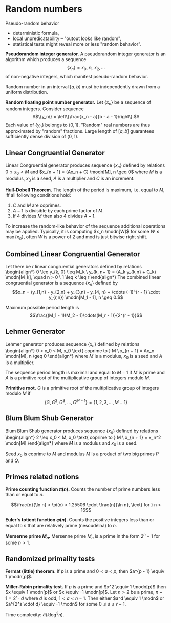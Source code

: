 # Random numbers

Pseudo-random behavior

* deterministic formula,
* local unpredicatability – "outout looks like random",
* statistical tests might reveal more or less "random behavior".

**Pseudorandom integer generator.** A pseudorandom integer generator is an algorithm which produces a sequence
$$\{x_n\} = x_0, x_1, x_2, \dots$$
of non-negative integers, which manifest pseudo-random behavior.

Random number in an interval $[a, b]$ must be independently drawn from a uniform distribution.

**Random floating point number generator.** Let $\{x_n\}$ be a sequence of random integers. Consider sequence
$$\{y_n\} = \left\{\frac{x_n - a}{b - a - 1}\right\}.$$
Each value of $\{y_n\}$ belongs to $\langle 0, 1 )$. "Random" real numbers are thus approximated by "random" fractions. Large length of $[a, b]$ guarantees sufficiently dense division of $\langle 0, 1 )$.

## Linear Congruential Generator

Linear Congruential generator produces sequence $\{x_n\}$ defined by relations $0 \leq x_0 < M$ and $x_{n + 1} = (Ax_n + C) \modn[M], n \geq 0$ where $M$ is a modulus, $x_0$ is a seed, $A$ is a multiplier and $C$ is an increment.

**Hull-Dobell Theorem.** The length of the period is maximum, i.e. equal to $M$, iff all following conditions hold:

1. $C$ and $M$ are coprimes.
2. $A - 1$ is divisible by each prime factor of $M$.
3. If 4 divides $M$ then also 4 divides $A - 1$.

To increase the random-like behavior of the sequence additional operations may be applied. Typically, it is computing $x_n \modn[W]$ for some $W \leq \max \{x_n\}$, often $W$ is a power of 2 and $\mathrm{mod}$ is just bitwise right shift.

## Combined Linear Congruential Generator

Let  there be $r$ linear congruential generators defined by relations
\begin{align*}
0 \leq y_{k, 0} \leq M_k \\
y_{k, n+ 1} = (A_k y_{k,n} + C_k) \modn[M_k], \quad n > 0 \\
1 \leq k \leq r
\end{align*}
The combined linear congruential generator is a sequence $\{ x_n \}$ defined by
$$x_n = (y_{1,n} - y_{2,n} + y_{3,n} - y_{4, n} + \cdots (-1)^{r - 1} \cdot y_{r,n}) \modn[M_1 - 1], n \geq 0.$$

Maximum possible period length is
$$\frac{(M_1 - 1)(M_2 - 1)\cdots(M_r - 1)}{2^{r - 1}}$$

## Lehmer Generator

Lehmer generator produces sequence $\{ x_n \}$ defined by relations
\begin{align*}
0 < x_0 < M, x_0 \text{ coprime to } M \\
x_{n + 1} = Ax_n \modn[M], n \geq 0
\end{align*}
where $M$ is a modulus, $x_0$ is a seed and $A$ is a multiplier.

The sequence period length is maximal and equal to $M - 1$ if $M$ is prime and $A$ is a primitive root of the multiplicative group of integers modulo $M$.

**Primitive root.** $G$ is a primitive root of the multiplicative group of integers modulo $M$ if
$$\{G, G^2, G^3, \dots, G^{M - 1}\} = \{1, 2, 3, \dots, M - 1\}$$

## Blum Blum Shub Generator

Blum Blum Shub generator produces sequence $\{ x_n \}$ defined by relations
\begin{align*}
2 \leq x_0 < M, x_0 \text{ coprime to } M \\
x_{n + 1} = x_n^2 \modn[M]
\end{align*}
where $M$ is a modulus and $x_0$ is a seed.

Seed $x_0$ is coprime to $M$ and modulus $M$ is a product of two big primes $P$ and $Q$.

## Primes related notions

**Prime counting function $\pi(n)$.** Counts the number of prime numbers less than or equal to $n$.

$$\frac{n}{\ln n} < \pi(n) < 1.25506 \cdot \frac{n}{\ln n}, \text{ for } n > 16$$

**Euler's totient function $\varphi(n)$.** Counts the positive integers less than or equal to $n$ that are relatively prime (nesoudělná) to $n$.

**Mersenne prime $M_n$.** Mersenne prime $M_n$ is a prime in the form $2^n - 1$ for some $n > 1$.

## Randomized primality tests

**Fermat (little) theorem.** If $p$ is a prime and $0 < a < p$, then $a^{p - 1} \equiv 1 \modn[p]$.

**Miller-Rabin primality test.** If $p$ is a prime and $x^2 \equiv 1 \modn[p]$ then $x \equiv 1 \modn[p]$ or $x \equiv -1 \modn[p]$. Let $n > 2$ be a prime, $n - 1 = 2^r \cdot d$ where $d$ is odd, $1 <  a < n - 1$. Then either $a^d \equiv 1 \modn$ or $a^{2^s \cdot d} \equiv -1 \modn$ for some $0 \leq s \leq r - 1$.

Time complexity: $\mathcal{O}(k \log^3 n)$.
